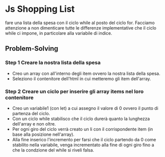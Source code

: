 # Js Shopping List

fare una lista della spesa con il ciclo while al posto del ciclo for.
Facciamo attenzione a non dimenticare tutte le differenze implementative che il ciclo while ci impone, in particolare alla variabile di indice.

## Problem-Solving

### Step 1 Creare la nostra lista della spesa

* Creo un array con all'interno degli item ovvero la nostra lista della spesa.
* Seleziono il contenitore dell'html in cui metteremo gli item dell'array.

### Step 2 Creare un ciclo per inserire gli array items nel loro contenitore

* Creo un variabile1 (con let) a cui assegno il valore di 0 ovvero il punto di partenza del ciclo.
* Con un ciclo while stabilisco che il ciclo durerà quanto la lunghezza dell'array e non oltre.
* Per ogni giro del ciclo verrà creato un li con il corrispondente item (in base alla posizione nell'array).
* Alla fine inserico l'incremento per farsi che il ciclo partendo da 0 come stabilito nella variabile, venga incrementato alla fine di ogni giro fino a che la condzione del while si riveli falsa.